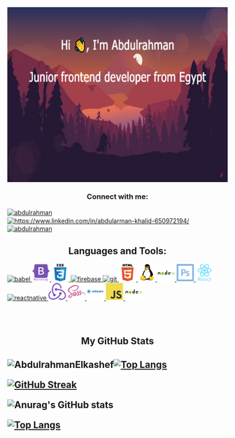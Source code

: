<img align="center" width="100%" height="400px" src="https://github.com/AbdulrahmanElkashef/AbdulrahmanElkashef/blob/main/7ff5aa2204c532c80dcc425080aeb1be(1).jpg" alt="AbdulrahmanElkashef" />

<h3 align="center">Connect with me:</h3>
<p align="left">
<a href="https://twitter.com/abdulrahman" target="blank"><img align="center" src="https://raw.githubusercontent.com/rahuldkjain/github-profile-readme-generator/master/src/images/icons/Social/twitter.svg" alt="abdulrahman" height="30" width="40" /></a>
<a href="https://linkedin.com/in/https://www.linkedin.com/in/abdularman-khalid-650972194/" target="blank"><img align="center" src="https://raw.githubusercontent.com/rahuldkjain/github-profile-readme-generator/master/src/images/icons/Social/linked-in-alt.svg" alt="https://www.linkedin.com/in/abdularman-khalid-650972194/" height="30" width="40" /></a>
<a href="https://instagram.com/abdulrahman" target="blank"><img align="center" src="https://raw.githubusercontent.com/rahuldkjain/github-profile-readme-generator/master/src/images/icons/Social/instagram.svg" alt="abdulrahman" height="30" width="40" /></a></p>

<h2 align="center">Languages and Tools:</h2>
<p align="left"> <a href="https://babeljs.io/" target="_blank" rel="noreferrer"> <img src="https://www.vectorlogo.zone/logos/babeljs/babeljs-icon.svg" alt="babel" width="40" height="40"/> </a> <a href="https://getbootstrap.com" target="_blank" rel="noreferrer"> <img src="https://raw.githubusercontent.com/devicons/devicon/master/icons/bootstrap/bootstrap-plain-wordmark.svg" alt="bootstrap" width="40" height="40"/> </a> <a href="https://www.w3schools.com/css/" target="_blank" rel="noreferrer"> <img src="https://raw.githubusercontent.com/devicons/devicon/master/icons/css3/css3-original-wordmark.svg" alt="css3" width="40" height="40"/> </a> <a href="https://firebase.google.com/" target="_blank" rel="noreferrer"> <img src="https://www.vectorlogo.zone/logos/firebase/firebase-icon.svg" alt="firebase" width="40" height="40"/> </a> <a href="https://git-scm.com/" target="_blank" rel="noreferrer"> <img src="https://www.vectorlogo.zone/logos/git-scm/git-scm-icon.svg" alt="git" width="40" height="40"/> </a> <a href="https://www.w3.org/html/" target="_blank" rel="noreferrer"> <img src="https://raw.githubusercontent.com/devicons/devicon/master/icons/html5/html5-original-wordmark.svg" alt="html5" width="40" height="40"/> </a> <a href="https://www.linux.org/" target="_blank" rel="noreferrer"> <img src="https://raw.githubusercontent.com/devicons/devicon/master/icons/linux/linux-original.svg" alt="linux" width="40" height="40"/> </a> <a href="https://nodejs.org" target="_blank" rel="noreferrer"> <img src="https://raw.githubusercontent.com/devicons/devicon/master/icons/nodejs/nodejs-original-wordmark.svg" alt="nodejs" width="40" height="40"/> </a> <a href="https://www.photoshop.com/en" target="_blank" rel="noreferrer"> <img src="https://raw.githubusercontent.com/devicons/devicon/master/icons/photoshop/photoshop-line.svg" alt="photoshop" width="40" height="40"/> </a> <a href="https://reactjs.org/" target="_blank" rel="noreferrer"> <img src="https://raw.githubusercontent.com/devicons/devicon/master/icons/react/react-original-wordmark.svg" alt="react" width="40" height="40"/> </a> <a href="https://reactnative.dev/" target="_blank" rel="noreferrer"> <img src="https://reactnative.dev/img/header_logo.svg" alt="reactnative" width="40" height="40"/> </a> <a href="https://redux.js.org" target="_blank" rel="noreferrer"> <img src="https://raw.githubusercontent.com/devicons/devicon/master/icons/redux/redux-original.svg" alt="redux" width="40" height="40"/> </a> <a href="https://sass-lang.com" target="_blank" rel="noreferrer"> <img src="https://raw.githubusercontent.com/devicons/devicon/master/icons/sass/sass-original.svg" alt="sass" width="40" height="40"/> </a> <a href="https://webpack.js.org" target="_blank" rel="noreferrer"> <img src="https://raw.githubusercontent.com/devicons/devicon/d00d0969292a6569d45b06d3f350f463a0107b0d/icons/webpack/webpack-original-wordmark.svg" alt="webpack" width="40" height="40"/> </a> <a href="https://developer.mozilla.org/en-US/docs/Web/JavaScript" target="_blank" rel="noreferrer"> <img src="https://raw.githubusercontent.com/devicons/devicon/master/icons/javascript/javascript-original.svg" alt="javascript" width="40" height="40"/> </a> <a href="https://nodejs.org" target="_blank" rel="noreferrer"> <img src="https://raw.githubusercontent.com/devicons/devicon/master/icons/nodejs/nodejs-original-wordmark.svg" alt="nodejs" width="40" height="40"/> </a>
</p>
<br>
<br>

<h2 align="center"> My GitHub Stats <h2>
 
  <div align-content"">  
<p><img align="left" src="https://github-readme-stats.vercel.app/api/top-langs?username=AbdulrahmanElkashef&radical"&show_icons=true&theme="radical" alt="AbdulrahmanElkashef"/></p>

[![Top Langs](https://github-readme-stats.vercel.app/api/top-langs/?username=AbdulrahmanElkashef&langs_count=8)](https://github.com/AbdulrahmanElkashef/github-readme-stats)
   
   
[![GitHub Streak](http://github-readme-streak-stats.herokuapp.com?user=AbdulrahmanElkashef&theme=radical&date_format=M%20j%5B%2C%20Y%5D)](https://git.io/streak-stats) 


   
![Anurag's GitHub stats](https://github-readme-stats.vercel.app/api?username=AbdulrahmanElkashef&theme=radical )

 [![Top Langs](https://github-readme-stats.vercel.app/api/top-langs/?username=AbdulrahmanElkashef&layout=compact)](https://github.com/AbdulrahmanElkashef/github-readme-stats)
  
   

</div>

